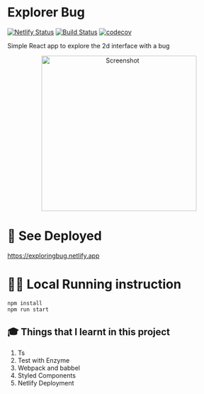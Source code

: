 # Explorer Bug

[![Netlify Status](https://api.netlify.com/api/v1/badges/c7820f18-d7e2-4b89-aaf6-e8163fd9811f/deploy-status)](https://app.netlify.com/sites/exploringbug/deploys)
[![Build Status](https://travis-ci.org/ayonious/explorer-bug.svg?branch=master)](https://travis-ci.org/ayonious/explorer-bug)
[![codecov](https://codecov.io/gh/ayonious/explorer-bug/branch/master/graph/badge.svg)](https://codecov.io/gh/ayonious/explorer-bug)

Simple React app to explore the 2d interface with a bug

<p align="center">
  <img height="auto" width="350px" alt="Screenshot" src="https://cdn.jsdelivr.net/gh/ayonious/explorer-bug@master/documentation/bugdemo.gif">
</p>

# 🎁 See Deployed

https://exploringbug.netlify.app

# 🏃‍♂️ Local Running instruction

```
npm install
npm run start
```

## 🎓 Things that I learnt in this project

1. Ts
2. Test with Enzyme
3. Webpack and babbel
4. Styled Components
5. Netlify Deployment
